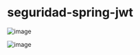 # seguridad-spring-jwt

![image](https://user-images.githubusercontent.com/30486688/230219148-7a651492-e507-4662-a3c3-be464ff6a246.png)

![image](https://user-images.githubusercontent.com/30486688/230218951-2bedf469-d05c-41e0-b347-611b223c1b5a.png)
